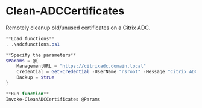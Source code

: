 # Clean-ADCCertificates
Remotely cleanup old/unused certificates on a Citrix ADC.

```PowerShell
**Load functions**
. .\adcfunctions.ps1

**Specify the parameters**
$Params = @{
    ManagementURL = "https://citrixadc.domain.local"
    Credential = Get-Credential -UserName "nsroot" -Message "Citrix ADC account"
    Backup = $true
}

**Run function**
Invoke-CleanADCCertificates @Params
```
